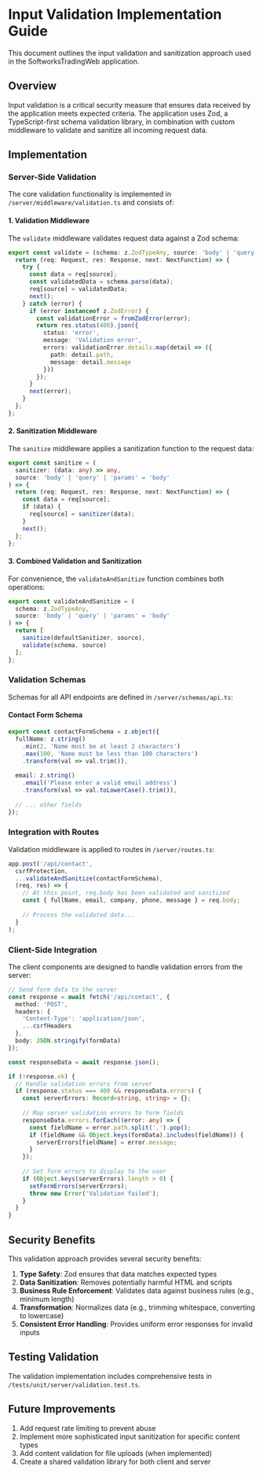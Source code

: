 # Input Validation Implementation Guide

This document outlines the input validation and sanitization approach used in the SoftworksTradingWeb application.

## Overview

Input validation is a critical security measure that ensures data received by the application meets expected criteria. The application uses Zod, a TypeScript-first schema validation library, in combination with custom middleware to validate and sanitize all incoming request data.

## Implementation

### Server-Side Validation

The core validation functionality is implemented in `/server/middleware/validation.ts` and consists of:

#### 1. Validation Middleware

The `validate` middleware validates request data against a Zod schema:

```typescript
export const validate = (schema: z.ZodTypeAny, source: 'body' | 'query' | 'params' = 'body') => {
  return (req: Request, res: Response, next: NextFunction) => {
    try {
      const data = req[source];
      const validatedData = schema.parse(data);
      req[source] = validatedData;
      next();
    } catch (error) {
      if (error instanceof z.ZodError) {
        const validationError = fromZodError(error);
        return res.status(400).json({
          status: 'error',
          message: 'Validation error',
          errors: validationError.details.map(detail => ({
            path: detail.path,
            message: detail.message
          }))
        });
      }
      next(error);
    }
  };
};
```

#### 2. Sanitization Middleware

The `sanitize` middleware applies a sanitization function to the request data:

```typescript
export const sanitize = (
  sanitizer: (data: any) => any,
  source: 'body' | 'query' | 'params' = 'body'
) => {
  return (req: Request, res: Response, next: NextFunction) => {
    const data = req[source];
    if (data) {
      req[source] = sanitizer(data);
    }
    next();
  };
};
```

#### 3. Combined Validation and Sanitization

For convenience, the `validateAndSanitize` function combines both operations:

```typescript
export const validateAndSanitize = (
  schema: z.ZodTypeAny,
  source: 'body' | 'query' | 'params' = 'body'
) => {
  return [
    sanitize(defaultSanitizer, source),
    validate(schema, source)
  ];
};
```

### Validation Schemas

Schemas for all API endpoints are defined in `/server/schemas/api.ts`:

#### Contact Form Schema

```typescript
export const contactFormSchema = z.object({
  fullName: z.string()
    .min(2, 'Name must be at least 2 characters')
    .max(100, 'Name must be less than 100 characters')
    .transform(val => val.trim()),
    
  email: z.string()
    .email('Please enter a valid email address')
    .transform(val => val.toLowerCase().trim()),
    
  // ... other fields
});
```

### Integration with Routes

Validation middleware is applied to routes in `/server/routes.ts`:

```typescript
app.post('/api/contact', 
  csrfProtection,
  ...validateAndSanitize(contactFormSchema),
  (req, res) => {
    // At this point, req.body has been validated and sanitized
    const { fullName, email, company, phone, message } = req.body;
    
    // Process the validated data...
  }
);
```

### Client-Side Integration

The client components are designed to handle validation errors from the server:

```typescript
// Send form data to the server
const response = await fetch('/api/contact', {
  method: 'POST',
  headers: {
    'Content-Type': 'application/json',
    ...csrfHeaders
  },
  body: JSON.stringify(formData)
});

const responseData = await response.json();

if (!response.ok) {
  // Handle validation errors from server
  if (response.status === 400 && responseData.errors) {
    const serverErrors: Record<string, string> = {};
    
    // Map server validation errors to form fields
    responseData.errors.forEach((error: any) => {
      const fieldName = error.path.split('.').pop();
      if (fieldName && Object.keys(formData).includes(fieldName)) {
        serverErrors[fieldName] = error.message;
      }
    });
    
    // Set form errors to display to the user
    if (Object.keys(serverErrors).length > 0) {
      setFormErrors(serverErrors);
      throw new Error('Validation failed');
    }
  }
}
```

## Security Benefits

This validation approach provides several security benefits:

1. **Type Safety**: Zod ensures that data matches expected types
2. **Data Sanitization**: Removes potentially harmful HTML and scripts
3. **Business Rule Enforcement**: Validates data against business rules (e.g., minimum length)
4. **Transformation**: Normalizes data (e.g., trimming whitespace, converting to lowercase)
5. **Consistent Error Handling**: Provides uniform error responses for invalid inputs

## Testing Validation

The validation implementation includes comprehensive tests in `/tests/unit/server/validation.test.ts`.

## Future Improvements

1. Add request rate limiting to prevent abuse
2. Implement more sophisticated input sanitization for specific content types
3. Add content validation for file uploads (when implemented)
4. Create a shared validation library for both client and server